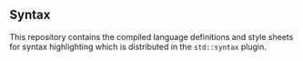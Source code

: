 ## Syntax

This repository contains the compiled language definitions and style sheets for syntax highlighting which is distributed in the `std::syntax` plugin.
